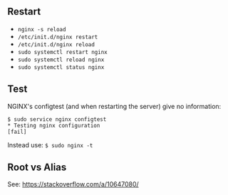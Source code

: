 ## Restart

- `nginx -s reload`
- `/etc/init.d/nginx restart`
- `/etc/init.d/nginx reload`
- `sudo systemctl restart nginx`
- `sudo systemctl reload nginx`
- `sudo systemctl status nginx`

## Test

NGINX's configtest (and when restarting the server) give no information:

    $ sudo service nginx configtest
    * Testing nginx configuration                                           [fail]
 
Instead use: `$ sudo nginx -t`

## Root vs Alias

See: https://stackoverflow.com/a/10647080/
